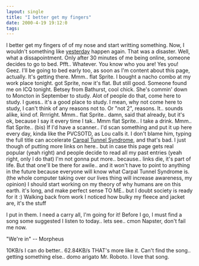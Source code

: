 ```yaml
---
layout: single
title: "I better get my fingers"
date: 2000-4-19 19:12:0
tags: 
---
```


I better get my fingers of of my nose and start writting something. Now, I wouldn't something like [yesterday][1] happen again. That was a disaster. Well, what a dissapointment. Only after 30 minutes of me being online, someone decides to go to bed. Pfft.. Whatever. You know who you are! Yes you! Geez. I'll be going to bed early too, as soon as I'm content about this page, actually. It's getting there. Mmm.. flat Sprite. I bought a nacho combo at my work place tonight. got Sprite, now it's flat. But still good. Someone found me on ICQ tonight. Betsey from Bathurst, cool chick. She's commin' down to Moncton in September to study. Alot of people do that, come here to study. I guess.. it's a good place to study. I mean, why not come here to study, I can't think of any reasons not to. Or "not 2", reasons. It.. sounds alike, kind of. Rrrright. Mmm.. flat Sprite.. damn, said that already, but it's ok, because I say it every time I tak.. Mmm flat Sprite.. I take a drink. Mmm.. flat Sprite.. (bis) If I'd have a scanner.. I'd scan something and put it up here every day, kinda like the PVCSOTD, as Lou calls it. I don't blame him, typing the full title can accelerate [Carpal Tunnel Syndrome][2], and that's bad. I just though of putting more links on here.. but in case this page gets real popular (yeah right) and people decide to read all my past entries (yeah right, only I do that) I'm not gonna put more.. because.. links die, it's part of life. But that one'll be there for awile.. and it won't have to point to anything in the future because everyone will know what Carpal Tunnel Syndrome is. (the whole computer taking over our lives thing will increase awareness, my opinion) I should start working on my theory of why humans are on this earth. it's long, and make perfect sense TO ME.. but I doubt society is ready for it :) Walking back from work I noticed how bulky my fleece and jacket are, it's the stuff

I put in them. I need a carry all, I'm going for it! Before I go, I must find a song some suggested I listen to today.. lets see.. cmon Napster, don't fail me now.

"We're in" -- Morpheus

10KB/s I can do better.. 62.84KB/s THAT's more like it. Can't find the song.. getting something else.. domo arigato Mr. Roboto. I love that song.



   [1]: 18.html
   [2]: http://danke.com/Orthodoc/carpaltunnel.html
